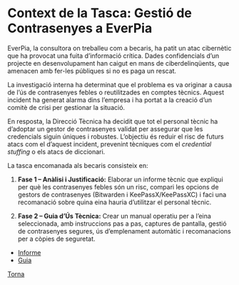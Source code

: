 # Context de la Tasca: Gestió de Contrasenyes a EverPia

EverPia, la consultora on treballeu com a becaris, ha patit un atac cibernètic que ha provocat una fuita d’informació crítica. Dades confidencials d’un projecte en desenvolupament han caigut en mans de ciberdelinqüents, que amenacen amb fer-les públiques si no es paga un rescat. 

La investigació interna ha determinat que el problema es va originar a causa de l’ús de contrasenyes febles o reutilitzades en comptes tècnics. Aquest incident ha generat alarma dins l’empresa i ha portat a la creació d’un comitè de crisi per gestionar la situació.

En resposta, la Direcció Tècnica ha decidit que tot el personal tècnic ha d’adoptar un gestor de contrasenyes validat per assegurar que les credencials siguin úniques i robustes. L’objectiu és reduir el risc de futurs atacs com el d’aquest incident, prevenint tècniques com el *credential stuffing* o els atacs de diccionari.

La tasca encomanada als becaris consisteix en:

1. **Fase 1 – Anàlisi i Justificació:** Elaborar un informe tècnic que expliqui per què les contrasenyes febles són un risc, compari les opcions de gestors de contrasenyes (Bitwarden i KeePassX/KeePassXC) i faci una recomanació sobre quina eina hauria d’utilitzar el personal tècnic.

2. **Fase 2 – Guia d’Ús Tècnica:** Crear un manual operatiu per a l’eina seleccionada, amb instruccions pas a pas, captures de pantalla, gestió de contrasenyes segures, ús d’emplenament automàtic i recomanacions per a còpies de seguretat.

- [Informe](informe.md)  
- [Guia](guia.md)  

[Torna](../)
